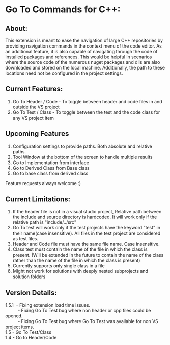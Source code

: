 # **Go To Commands for C++:**

## About:
This extension is meant to ease the navigation of large C++ repositories by providing navigation commands in the context menu of the code editor. As an additional feature, it is also capable of navigating through the code of installed packages and references. This would be helpful in scenarios where the source code of the numerous nuget packages and dlls are also downloaded and stored on the local machine. Additionally, the path to these locations need not be configured in the project settings.

## Current Features:
1. Go To Header / Code - To toggle between header and code files in and outside the VS project
2. Go To Test / Class - To toggle between the test and the code class for any VS project item

## Upcoming Features
1. Configuration settings to provide paths. Both absolute and relative paths.
2. Tool Window at the bottom of the screen to handle multiple results
3. Go to Implementation from interface
4. Go to Derived Class from Base class
5. Go to base class from derived class

Feature requests always welcome :)

## Current Limitations:
1. If the header file is not in a visual studio project, Relative path between the include and source directory is hardcoded. It will work only if the relative path is "include/../src"
2. Go To test will work only if the test projects have the keyword "test" in their name(case insensitive). All files in the test project are considered as test files.
3. Header and Code file must have the same file name. Case insensitive.
4. Class test must contain the name of the file in which the class is present. (Will be extended in the future to contain the name of the class rather than the name of the file in which the class is present)
5. Currently supports only single class in a file
6. Might not work for solutions with deeply nested subprojects and solution folders

## Version Details:
1.5.1&nbsp;&nbsp;- Fixing extension load time issues.  
&nbsp;&nbsp;&nbsp;&nbsp;&nbsp;&nbsp;&nbsp;&nbsp;&nbsp;&nbsp;- Fixing Go To Test bug where non header or cpp files could be opened.          
&nbsp;&nbsp;&nbsp;&nbsp;&nbsp;&nbsp;&nbsp;&nbsp;&nbsp;&nbsp;- Fixing Go To Test bug where Go To Test was available for non VS project items.  
1.5 - Go To Test/Class  
1.4 - Go to Header/Code  
